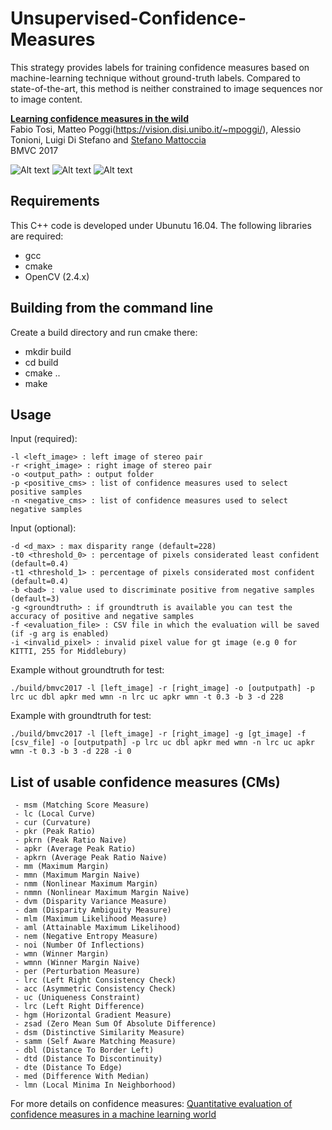 # Unsupervised-Confidence-Measures
This strategy provides labels for training confidence measures based on machine-learning technique without ground-truth labels. Compared to state-of-the-art, this method is neither constrained to image sequences nor to image content.

**[Learning confidence measures in the wild](http://vision.deis.unibo.it/~smatt/Papers/BMVC2017/BMVC_2017.pdf)**  
Fabio Tosi, Matteo Poggi(https://vision.disi.unibo.it/~mpoggi/), Alessio Tonioni, Luigi Di Stefano and [Stefano Mattoccia](https://vision.disi.unibo.it/~smatt/Site/Home.html)   
BMVC 2017

![Alt text](https://github.com/fabiotosi92/Unsupervised-Confidence-Measures/blob/master/images/000059_10/disparity.png?raw=true "disparity")
![Alt text](https://github.com/fabiotosi92/Unsupervised-Confidence-Measures/blob/master/images/000059_10/rgb_samples.png?raw=true "rgb_samples")
![Alt text](https://github.com/fabiotosi92/Unsupervised-Confidence-Measures/blob/master/images/000059_10/disparity_positive.png?raw=true "correct_disparities")

## Requirements
This C++ code is developed under Ubunutu 16.04. The following libraries are required:
- gcc
- cmake 
- OpenCV (2.4.x)

## Building from the command line
Create a build directory and run cmake there:

 - mkdir build
 - cd build 
 - cmake ..
 - make

## Usage
Input (required):

    -l <left_image> : left image of stereo pair 
    -r <right_image> : right image of stereo pair
    -o <output_path> : output folder  
    -p <positive_cms> : list of confidence measures used to select positive samples
    -n <negative_cms> : list of confidence measures used to select negative samples
    
Input (optional):

    -d <d_max> : max disparity range (default=228)
    -t0 <threshold_0> : percentage of pixels considerated least confident (default=0.4)
    -t1 <threshold_1> : percentage of pixels considerated most confident (default=0.4)
    -b <bad> : value used to discriminate positive from negative samples (default=3)
    -g <groundtruth> : if groundtruth is available you can test the accuracy of positive and negative samples
    -f <evaluation_file> : CSV file in which the evaluation will be saved (if -g arg is enabled)
    -i <invalid_pixel> : invalid pixel value for gt image (e.g 0 for KITTI, 255 for Middlebury) 
    
Example without groundtruth for test:

```shell
./build/bmvc2017 -l [left_image] -r [right_image] -o [outputpath] -p lrc uc dbl apkr med wmn -n lrc uc apkr wmn -t 0.3 -b 3 -d 228
```
Example with groundtruth for test:

```shell
./build/bmvc2017 -l [left_image] -r [right_image] -g [gt_image] -f [csv_file] -o [outputpath] -p lrc uc dbl apkr med wmn -n lrc uc apkr wmn -t 0.3 -b 3 -d 228 -i 0 
```
    
 ## List of usable confidence measures (CMs) 
 
     - msm (Matching Score Measure)
     - lc (Local Curve)
     - cur (Curvature)
     - pkr (Peak Ratio)
     - pkrn (Peak Ratio Naive)
     - apkr (Average Peak Ratio)
     - apkrn (Average Peak Ratio Naive)
     - mm (Maximum Margin)
     - mmn (Maximum Margin Naive)
     - nmm (Nonlinear Maximum Margin)
     - nmmn (Nonlinear Maximum Margin Naive)
     - dvm (Disparity Variance Measure)
     - dam (Disparity Ambiguity Measure)
     - mlm (Maximum Likelihood Measure)
     - aml (Attainable Maximum Likelihood)
     - nem (Negative Entropy Measure)
     - noi (Number Of Inflections)
     - wmn (Winner Margin)
     - wmnn (Winner Margin Naive)
     - per (Perturbation Measure)
     - lrc (Left Right Consistency Check)
     - acc (Asymmetric Consistency Check)
     - uc (Uniqueness Constraint)
     - lrc (Left Right Difference)
     - hgm (Horizontal Gradient Measure)
     - zsad (Zero Mean Sum Of Absolute Difference)
     - dsm (Distinctive Similarity Measure)
     - samm (Self Aware Matching Measure)
     - dbl (Distance To Border Left)
     - dtd (Distance To Discontinuity)
     - dte (Distance To Edge)
     - med (Difference With Median)
     - lmn (Local Minima In Neighborhood)
     
For more details on confidence measures: [Quantitative evaluation of confidence measures in a machine learning world](http://vision.deis.unibo.it/~smatt/Papers/ICCV2017/ICCV_2017_confidence_measures.pdf) 
